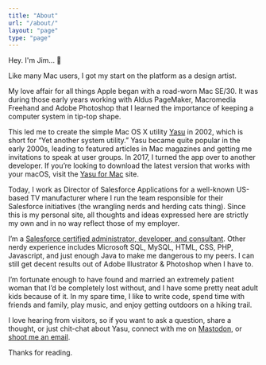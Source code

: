 ```yaml
---
title: "About"
url: "/about/"
layout: "page"
type: "page"
---
```

Hey. I'm Jim... 👋

Like many Mac users, I got my start on the platform as a design artist.

My love affair for all things Apple began with a road-worn Mac SE/30. It was during those early years working with Aldus PageMaker, Macromedia Freehand and Adobe Photoshop that I learned the importance of keeping a computer system in tip-top shape.

This led me to create the simple Mac OS X utility [Yasu](https://yasuapp.dev/yasu/) in 2002, which is short for “Yet another system utility.” Yasu became quite popular in the early 2000s, leading to featured articles in Mac magazines and getting me invitations to speak at user groups. In 2017, I turned the app over to another developer. If you’re looking to download the latest version that works with your macOS, visit the [Yasu for Mac](https://yasuformac.com) site.

Today, I work as Director of Salesforce Applications for a well-known US-based TV manufacturer where I run the team responsible for their Salesforce initiatives (the wrangling nerds and herding cats thing). Since this is my personal site, all thoughts and ideas expressed here are strictly my own and in no way reflect those of my employer.

I’m a [Salesforce certified administrator, developer, and consultant](https://www.salesforce.com/trailblazer/jimmitchell). Other nerdy experience includes Microsoft SQL, MySQL, HTML, CSS, PHP, Javascript, and just enough Java to make me dangerous to my peers. I can still get decent results out of Adobe Illustrator & Photoshop when I have to.

I’m fortunate enough to have found and married an extremely patient woman that I’d be completely lost without, and I have some pretty neat adult kids because of it. In my spare time, I like to write code, spend time with friends and family, play music, and enjoy getting outdoors on a hiking trail.

I love hearing from visitors, so if you want to ask a question, share a thought, or just chit-chat about Yasu, connect with me on [Mastodon](https://jimmitchell.social/@jim), or [shoot me an email](mailto:hello@jimmitchell.dev).

Thanks for reading.
